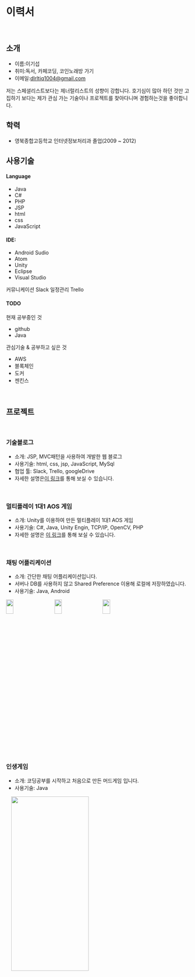 

# 이력서

<br>

## 소개

+ 이름:이기섭
+ 취미:독서, 카페코딩, 코인노래방 가기
+ 이메일:dlrltjq1004@gmail.com

저는 스페셜리스트보다는 제너럴리스트의 성향이 강합니다.
호기심이 많아 하던 것만 고집하기 보다는 제가 관심 가는 기술이나 프로젝트를 찾아다니며 경험하는것을 좋아합니다.

## 학력 
+ 영북종합고등학교 인터넷정보처리과 졸업(2009 ~ 2012)



## 사용기술

#### Language
+ Java 
+ C# 
+ PHP 
+ JSP
+ html
+ css
+ JavaScript

#### IDE: 
+ Android Sudio 
+ Atom
+ Unity
+ Eclipse 
+ Visual Studio

커뮤니케이션 Slack
일정관리 Trello

#### TODO

현재 공부중인 것
+ github
+ Java

관심기술 & 공부하고 싶은 것
+ AWS
+ 블록체인
+ 도커
+ 젠킨스

<br>

## 프로젝트

<br>

### 기술블로그

+ 소개: JSP, MVC패턴을 사용하여 개발한 웹 블로그
+ 사용기술: html, css, jsp, JavaScript, MySql 
+ 협업 툴: Slack, Trello, googleDrive
+ 자세한 설명은[이 링크](https://github.com/dlrltjq1004/resume/blob/master/TechBlog.md)를 통해 보실 수 있습니다.

<br>

### 멀티플레이 1대1 AOS 게임

+ 소개: Unity를 이용하여 만든 멀티플레이 1대1 AOS 게임
+ 사용기술: C#, Java, Unity Engin, TCP/IP, OpenCV, PHP
+ 자세한 설명은 [이 링크](https://github.com/dlrltjq1004/resume/blob/master/NovaWolrd.md)를 통해 보실 수 있습니다.

<br>

### 채팅 어플리케이션

+ 소개: 간단한 채팅 어플리케이션입니다.
+ 서버나 DB를 사용하지 않고 Shared Preference 이용해 로컬에 저장하였습니다.
+ 사용기술: Java, Android

 <img src="images/채팅어플_가입_로그인.gif" width="20%" height="10%">　　
 <img src="images/Java_채팅어플 -프로필변경.gif" width="20%" height="10%">　　
 <img src="images/Java_채팅어플 - Join.gif" width="20%" height="10%">
 
<br>
 
### 인생게임

+ 소개: 코딩공부를 시작하고 처음으로 만든 머드게임 입니다.
+ 사용기술: Java

　<img src="images/Java_%EC%9D%B8%EC%83%9D%EA%B2%8C%EC%9E%84.gif" width="65%" height="35%">
